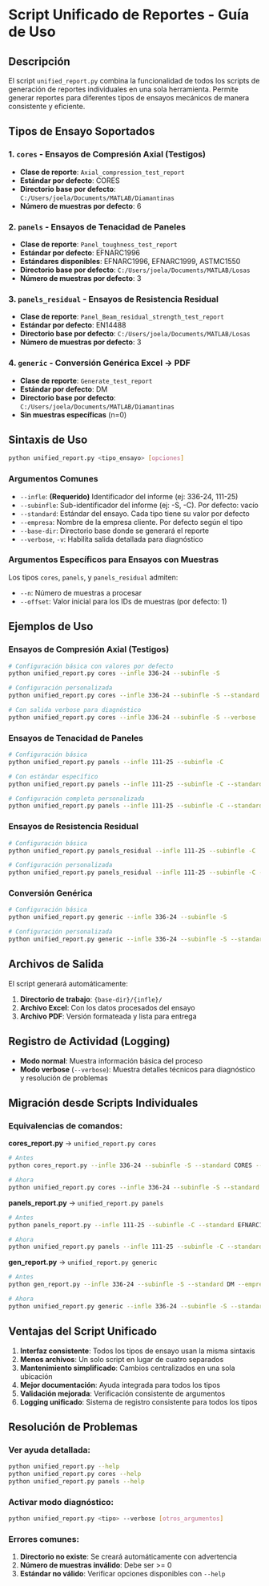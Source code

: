 # Script Unificado de Reportes - Guía de Uso

## Descripción

El script `unified_report.py` combina la funcionalidad de todos los scripts de generación de reportes individuales en una sola herramienta. Permite generar reportes para diferentes tipos de ensayos mecánicos de manera consistente y eficiente.

## Tipos de Ensayo Soportados

### 1. `cores` - Ensayos de Compresión Axial (Testigos)
- **Clase de reporte**: `Axial_compression_test_report`
- **Estándar por defecto**: CORES
- **Directorio base por defecto**: `C:/Users/joela/Documents/MATLAB/Diamantinas`
- **Número de muestras por defecto**: 6

### 2. `panels` - Ensayos de Tenacidad de Paneles
- **Clase de reporte**: `Panel_toughness_test_report`
- **Estándar por defecto**: EFNARC1996
- **Estándares disponibles**: EFNARC1996, EFNARC1999, ASTMC1550
- **Directorio base por defecto**: `C:/Users/joela/Documents/MATLAB/Losas`
- **Número de muestras por defecto**: 3

### 3. `panels_residual` - Ensayos de Resistencia Residual
- **Clase de reporte**: `Panel_Beam_residual_strength_test_report`
- **Estándar por defecto**: EN14488
- **Directorio base por defecto**: `C:/Users/joela/Documents/MATLAB/Losas`
- **Número de muestras por defecto**: 3

### 4. `generic` - Conversión Genérica Excel → PDF
- **Clase de reporte**: `Generate_test_report`
- **Estándar por defecto**: DM
- **Directorio base por defecto**: `C:/Users/joela/Documents/MATLAB/Diamantinas`
- **Sin muestras específicas** (n=0)

## Sintaxis de Uso

```bash
python unified_report.py <tipo_ensayo> [opciones]
```

### Argumentos Comunes

- `--infle`: **(Requerido)** Identificador del informe (ej: 336-24, 111-25)
- `--subinfle`: Sub-identificador del informe (ej: -S, -C). Por defecto: vacío
- `--standard`: Estándar del ensayo. Cada tipo tiene su valor por defecto
- `--empresa`: Nombre de la empresa cliente. Por defecto según el tipo
- `--base-dir`: Directorio base donde se generará el reporte
- `--verbose`, `-v`: Habilita salida detallada para diagnóstico

### Argumentos Específicos para Ensayos con Muestras

Los tipos `cores`, `panels`, y `panels_residual` admiten:

- `--n`: Número de muestras a procesar
- `--offset`: Valor inicial para los IDs de muestras (por defecto: 1)

## Ejemplos de Uso

### Ensayos de Compresión Axial (Testigos)

```bash
# Configuración básica con valores por defecto
python unified_report.py cores --infle 336-24 --subinfle -S

# Configuración personalizada
python unified_report.py cores --infle 336-24 --subinfle -S --standard CORES --empresa "MI_EMPRESA" --n 8 --base-dir "D:/Reportes/Testigos"

# Con salida verbose para diagnóstico
python unified_report.py cores --infle 336-24 --subinfle -S --verbose
```

### Ensayos de Tenacidad de Paneles

```bash
# Configuración básica
python unified_report.py panels --infle 111-25 --subinfle -C

# Con estándar específico
python unified_report.py panels --infle 111-25 --subinfle -C --standard EFNARC1999 --n 5

# Configuración completa personalizada
python unified_report.py panels --infle 111-25 --subinfle -C --standard ASTMC1550 --empresa "PRODIMIN" --n 6 --offset 3 --base-dir "D:/Reportes/Paneles"
```

### Ensayos de Resistencia Residual

```bash
# Configuración básica
python unified_report.py panels_residual --infle 111-25 --subinfle -C

# Configuración personalizada
python unified_report.py panels_residual --infle 111-25 --subinfle -C --standard EN14488 --empresa "PRODIMIN" --n 4 --offset 7
```

### Conversión Genérica

```bash
# Configuración básica
python unified_report.py generic --infle 336-24 --subinfle -S

# Configuración personalizada
python unified_report.py generic --infle 336-24 --subinfle -S --standard DM --empresa "EMPRESA_CLIENTE" --base-dir "D:/Reportes/Genericos"
```

## Archivos de Salida

El script generará automáticamente:

1. **Directorio de trabajo**: `{base-dir}/{infle}/`
2. **Archivo Excel**: Con los datos procesados del ensayo
3. **Archivo PDF**: Versión formateada y lista para entrega

## Registro de Actividad (Logging)

- **Modo normal**: Muestra información básica del proceso
- **Modo verbose** (`--verbose`): Muestra detalles técnicos para diagnóstico y resolución de problemas

## Migración desde Scripts Individuales

### Equivalencias de comandos:

**cores_report.py** → `unified_report.py cores`
```bash
# Antes
python cores_report.py --infle 336-24 --subinfle -S --standard CORES --empresa PRODIMIN --n 6

# Ahora
python unified_report.py cores --infle 336-24 --subinfle -S --standard CORES --empresa PRODIMIN --n 6
```

**panels_report.py** → `unified_report.py panels`
```bash
# Antes
python panels_report.py --infle 111-25 --subinfle -C --standard EFNARC1996 --empresa PRODIMIN --n 3

# Ahora
python unified_report.py panels --infle 111-25 --subinfle -C --standard EFNARC1996 --empresa PRODIMIN --n 3
```

**gen_report.py** → `unified_report.py generic`
```bash
# Antes
python gen_report.py --infle 336-24 --subinfle -S --standard DM --empresa EXC

# Ahora
python unified_report.py generic --infle 336-24 --subinfle -S --standard DM --empresa EXC
```

## Ventajas del Script Unificado

1. **Interfaz consistente**: Todos los tipos de ensayo usan la misma sintaxis
2. **Menos archivos**: Un solo script en lugar de cuatro separados
3. **Mantenimiento simplificado**: Cambios centralizados en una sola ubicación
4. **Mejor documentación**: Ayuda integrada para todos los tipos
5. **Validación mejorada**: Verificación consistente de argumentos
6. **Logging unificado**: Sistema de registro consistente para todos los tipos

## Resolución de Problemas

### Ver ayuda detallada:
```bash
python unified_report.py --help
python unified_report.py cores --help
python unified_report.py panels --help
```

### Activar modo diagnóstico:
```bash
python unified_report.py <tipo> --verbose [otros_argumentos]
```

### Errores comunes:
1. **Directorio no existe**: Se creará automáticamente con advertencia
2. **Número de muestras inválido**: Debe ser >= 0
3. **Estándar no válido**: Verificar opciones disponibles con `--help`
